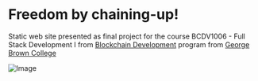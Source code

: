 # Freedom by chaining-up!

Static web site presented as final project for the course BCDV1006 - Full Stack Development I from [Blockchain Development](https://www.georgebrown.ca/programs/blockchain-development-program-t175/) program from [George Brown College](https://www.georgebrown.ca)


![Image](https://drive.google.com/uc?export=view&id=1COyMhwCT0yFD5BNxtNr3ZJzTXHIDF34I)